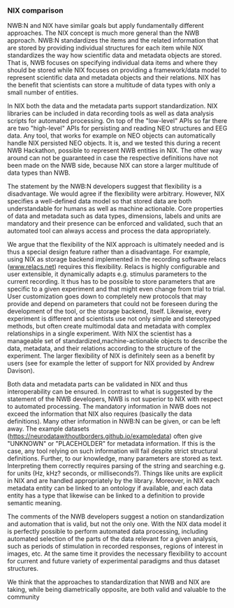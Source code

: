 ### NIX comparison

NWB:N and NIX have similar goals but apply fundamentally different approaches. The NIX 
concept is much more general than the NWB approach. NWB:N standardizes the items and the 
related information that are stored by providing individual structures for each item 
while NIX standardizes the way how scientific data and metadata objects are stored. 
That is, NWB focuses on specifying individual data items and where they should be stored 
while NIX focuses on providing a framework/data model to represent scientific data and 
metadata objects and their relations. NIX has the benefit that scientists can store a 
multitude of data types with only a small number of entities.

In NIX both the data and the metadata parts support standardization. NIX libraries can 
be included in data recording tools as well as data analysis scripts for automated 
processing. On top of the  "low-level" APIs so far there are two "high-level" APIs for 
persisting and reading NEO structures and EEG data. Any tool, that works for example on 
NEO objects can automatically handle NIX persisted NEO objects. It is, and we tested this 
during a recent NWB Hackathon, possible to represent NWB entities in NIX. The other way 
around can not be guaranteed in case the respective definitions have not been made on the 
NWB side, because NIX can store a larger multitude of data types than NWB.

The statement by the NWB:N developers suggest that flexibility is a disadvantage. We would 
agree if the flexibility were arbitrary. However, NIX specifies a well-defined data model 
so that stored data are both understandable for humans as well as machine actionable. Core 
properties of data and metadata such as data types, dimensions, labels and units are 
mandatory and their presence can be enforced and validated, such that an automated tool 
can always access and process the data appropriately.

We argue that the flexibility of the NIX approach is ultimately needed and is thus a 
special design feature rather than a disadvantage. For example, using NIX as storage 
backend implemented in the recording software relacs (www.relacs.net) requires this 
flexibility. Relacs is highly configurable and user extensible, it dynamically adapts 
e.g. stimulus parameters to the current recording. It thus has to be possible to store 
parameters that are specific to a given experiment and that might even change from trial 
to trial. User customization goes down to completely new protocols that may provide and 
depend on parameters that could not be foreseen during the development of the tool, or 
the storage backend, itself.  Likewise, every experiment is different and scientists use 
not only simple and stereotyped methods, but often create multimodal data and metadata 
with complex relationships in a single experiment. With NIX the scientist has a manageable 
set of standardized,machine-actionable objects to describe the data, metadata, and their 
relations according to the structure of the experiment.  The larger flexibility of NIX is 
definitely seen as a benefit by users (see for example the letter of support for NIX 
provided by Andrew Davison).

Both data and metadata parts can be validated in NIX and thus interoperability can be 
ensured. In contrast to what is suggested by the statement of the NWB developers, NWB 
is not superior to NIX with respect to automated processing.  The mandatory information 
in NWB does not exceed the information that NIX also requires (basically the data 
definitions). Many other information in NWB:N can be given, or can be left away. The 
example datasets (https://neurodatawithoutborders.github.io/exampledata) often give 
"UNKNOWN" or "PLACEHOLDER" for metadata information. If this is the case, any tool 
relying on such information will fail despite strict structural definitions. Further, 
to our knowledge, many parameters are stored as text. Interpreting them correctly 
requires parsing of the string and searching e.g. for units (Hz, kHz? seconds, or 
milliseconds?). Things like units are explicit in NIX and are handled appropriately by 
the library. Moreover, in NIX each metadata entity can be linked to an ontology if 
available, and each data entity has a type that likewise can be linked to a definition 
to provide semantic meaning.

The comments of the NWB developers suggest a notion on standardization and automation that 
is valid, but not the only one. With the NIX data model it is perfectly possible to 
perform automated data processing, including automated selection of the parts of the data 
relevant for a given analysis, such as periods of stimulation in recorded responses, 
regions of interest in images, etc. At the same time it provides the necessary flexibility 
to account for current and future variety of experimental paradigms and thus 
dataset structures.

We think that the approaches to standardization that NWB and NIX are taking, while being 
diametrically opposite, are both valid and valuable to the community

